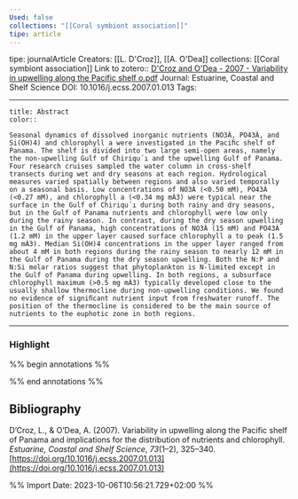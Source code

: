 ```yaml
---
Used: false
collections: "[[Coral symbiont association]]"
tipe: article
---
```

tipe: journalArticle
Creators: [[L. D'Croz]], [[A. O'Dea]]
collections: [[Coral symbiont association]]
Link to zotero:: [D'Croz and O'Dea - 2007 - Variability in upwelling along the Pacific shelf o.pdf](zotero://select/library/items/954T4JK2)
Journal: Estuarine, Coastal and Shelf Science
DOI: 10.1016/j.ecss.2007.01.013
Tags: 

---
```ad-note
title: Abstract
color:: 

Seasonal dynamics of dissolved inorganic nutrients (NO3À, PO43À, and Si(OH)4) and chlorophyll a were investigated in the Paciﬁc shelf of Panama. The shelf is divided into two large semi-open areas, namely the non-upwelling Gulf of Chiriqu´ı and the upwelling Gulf of Panama. Four research cruises sampled the water column in cross-shelf transects during wet and dry seasons at each region. Hydrological measures varied spatially between regions and also varied temporally on a seasonal basis. Low concentrations of NO3À (<0.50 mM), PO43À (<0.27 mM), and chlorophyll a (<0.34 mg mÀ3) were typical near the surface in the Gulf of Chiriqu´ı during both rainy and dry seasons, but in the Gulf of Panama nutrients and chlorophyll were low only during the rainy season. In contrast, during the dry season upwelling in the Gulf of Panama, high concentrations of NO3À (15 mM) and PO43À (1.2 mM) in the upper layer caused surface chlorophyll a to peak (1.5 mg mÀ3). Median Si(OH)4 concentrations in the upper layer ranged from about 4 mM in both regions during the rainy season to nearly 12 mM in the Gulf of Panama during the dry season upwelling. Both the N:P and N:Si molar ratios suggest that phytoplankton is N-limited except in the Gulf of Panama during upwelling. In both regions, a subsurface chlorophyll maximum (>0.5 mg mÀ3) typically developed close to the usually shallow thermocline during non-upwelling conditions. We found no evidence of signiﬁcant nutrient input from freshwater runoff. The position of the thermocline is considered to be the main source of nutrients to the euphotic zone in both regions.

```

---
### Highlight

%% begin annotations %%

%% end annotations %%

## Bibliography

D’Croz, L., & O’Dea, A. (2007). Variability in upwelling along the Pacific shelf of Panama and implications for the distribution of nutrients and chlorophyll. _Estuarine, Coastal and Shelf Science_, _73_(1–2), 325–340. [https://doi.org/10.1016/j.ecss.2007.01.013](https://doi.org/10.1016/j.ecss.2007.01.013)

%% Import Date: 2023-10-06T10:56:21.729+02:00 %%
